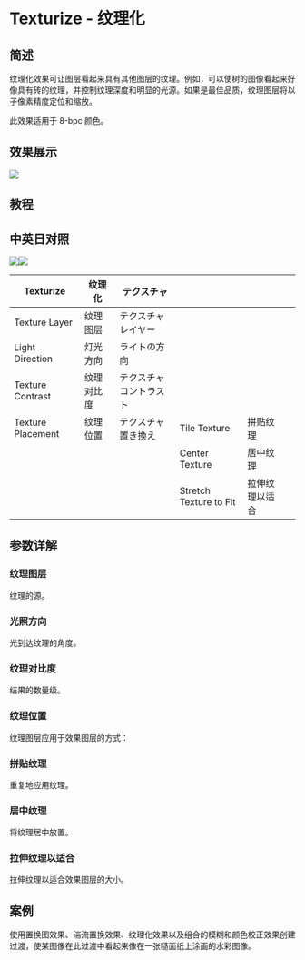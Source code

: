 # Texturize - 纹理化

## 简述

纹理化效果可让图层看起来具有其他图层的纹理。例如，可以使树的图像看起来好像具有砖的纹理，并控制纹理深度和明显的光源。如果是最佳品质，纹理图层将以子像素精度定位和缩放。

此效果适用于 8-bpc 颜色。

## 效果展示

![](https://cdn.yuelili.com/20220102023146.png)

## 教程

## 中英日对照

![](https://mir.yuelili.com/wp-content/uploads/user/AE/effects/AE-Effects-Stylize-Texturize.png)![](https://mir.yuelili.com/wp-content/uploads/user/AE/effects/AE-Effects-Stylize-Texturize_cn.png)

| Texturize         | 纹理化     | テクスチャ             |                        |                |     |
| ----------------- | ---------- | ---------------------- | ---------------------- | -------------- | --- |
| Texture Layer     | 纹理图层   | テクスチャレイヤー     |                        |                |     |
| Light Direction   | 灯光方向   | ライトの方向           |                        |                |     |
| Texture Contrast  | 纹理对比度 | テクスチャコントラスト |                        |                |     |
| Texture Placement | 纹理位置   | テクスチャ置き換え     | Tile Texture           | 拼贴纹理       |     |
|                   |            |                        | Center Texture         | 居中纹理       |     |
|                   |            |                        | Stretch Texture to Fit | 拉伸纹理以适合 |     |

## 参数详解

### 纹理图层

纹理的源。

### 光照方向

光到达纹理的角度。

### 纹理对比度

结果的数量级。

### 纹理位置

纹理图层应用于效果图层的方式：

### 拼贴纹理

重复地应用纹理。

### 居中纹理

将纹理居中放置。

### 拉伸纹理以适合

拉伸纹理以适合效果图层的大小。

## 案例

使用置换图效果、湍流置换效果、纹理化效果以及组合的模糊和颜色校正效果创建过渡，使某图像在此过渡中看起来像在一张糙面纸上涂画的水彩图像。
